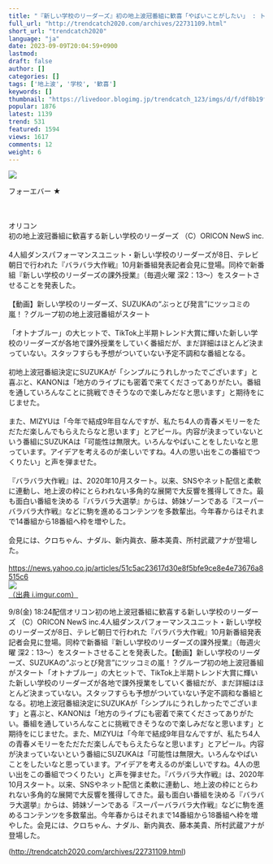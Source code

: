 ```yaml
---
title: "『新しい学校のリーダーズ』初の地上波冠番組に歓喜「やばいことがしたい」 : トレンドキャッチブログ"
full_url: "http://trendcatch2020.com/archives/22731109.html"
short_url: "trendcatch2020"
language: "ja"
date: 2023-09-09T20:04:59+0900
lastmod: 
draft: false
author: []
categories: []
tags: ['地上波', '学校', '歓喜']
keywords: []
thumbnail: "https://livedoor.blogimg.jp/trendcatch_123/imgs/d/f/df8b19f9.jpg"
popular: 1876
latest: 1139
trend: 531
featured: 1594
views: 1617
comments: 12
weight: 6
---
```


![](https://livedoor.blogimg.jp/trendcatch_123/imgs/d/f/df8b19f9.jpg)

<div><p>フォーエバー ★ </p><br> <br> オリコン <br> 初の地上波冠番組に歓喜する新しい学校のリーダーズ （C）ORICON NewS inc. <br> <br> 4人組ダンスパフォーマンスユニット・新しい学校のリーダーズが8日、テレビ朝日で行われた『バラバラ大作戦』10月新番組発表記者会見に登場。同枠で新番組『新しい学校のリーダーズの課外授業』（毎週火曜 深2：13～）をスタートさせることを発表した。 <br> <br> 【動画】新しい学校のリーダーズ、SUZUKAの“ぶっとび発言”にツッコミの嵐！？グループ初の地上波冠番組がスタート <br> <br> 「オトナブルー」の大ヒットで、TikTok上半期トレンド大賞に輝いた新しい学校のリーダーズが各地で課外授業をしていく番組だが、まだ詳細はほとんど決まっていない。スタッフすらも予想がついていない予定不調和な番組となる。 <br> <br> 初地上波冠番組決定にSUZUKAが「シンプルにうれしかったでございます」と喜ぶと、KANONは「地方のライブにも密着で来てくださってありがたい。番組を通していろんなことに挑戦できそうなので楽しみだなと思います」と期待をにじませた。 <br> <br> また、MIZYUは「今年で結成9年目なんですが、私たち4人の青春メモリーをただただ楽しんでもらえたらなと思います」とアピール。内容が決まっていないという番組にSUZUKAは「可能性は無限大。いろんなやばいことをしたいなと思っています。アイデアを考えるのが楽しいですね。4人の思い出をこの番組でつくりたい」と声を弾ませた。 <br> <br> 『バラバラ大作戦』は、2020年10月スタート。以来、SNSやネット配信と柔軟に連動し、地上波の枠にとらわれない多角的な展開で大反響を獲得してきた。最も面白い番組を決める『バラバラ大選挙』からは、姉妹ゾーンである『スーパーバラバラ大作戦』などに駒を進めるコンテンツを多数輩出。今年春からはそれまで14番組から18番組へ枠を増やした。 <br> <br> 会見には、クロちゃん、ナダル、新内眞衣、藤本美貴、所村武蔵アナが登場した。 <br> <br> <a target='_blank' href='https://news.yahoo.co.jp/articles/51c5ac23617d30e8f5bfe9ce8e4e73676a8515c6'>https://news.yahoo.co.jp/articles/51c5ac23617d30e8f5bfe9ce8e4e73676a8515c6</a> <br> <a href='https://i.imgur.com/Qi8pJnn.jpg' target='_blank' class='' id='img_1_1'><img src='https://livedoor.blogimg.jp/trendcatch_123/imgs/e/c/ecf07fef.jpg'><br>（出典 i.imgur.com）<br></a> <p>9/8(金) 18:24配信オリコン初の地上波冠番組に歓喜する新しい学校のリーダーズ （C）ORICON NewS inc.4人組ダンスパフォーマンスユニット・新しい学校のリーダーズが8日、テレビ朝日で行われた『バラバラ大作戦』10月新番組発表記者会見に登場。同枠で新番組『新しい学校のリーダーズの課外授業』（毎週火曜 深2：13～）をスタートさせることを発表した。【動画】新しい学校のリーダーズ、SUZUKAの“ぶっとび発言”にツッコミの嵐！？グループ初の地上波冠番組がスタート「オトナブルー」の大ヒットで、TikTok上半期トレンド大賞に輝いた新しい学校のリーダーズが各地で課外授業をしていく番組だが、まだ詳細はほとんど決まっていない。スタッフすらも予想がついていない予定不調和な番組となる。初地上波冠番組決定にSUZUKAが「シンプルにうれしかったでございます」と喜ぶと、KANONは「地方のライブにも密着で来てくださってありがたい。番組を通していろんなことに挑戦できそうなので楽しみだなと思います」と期待をにじませた。また、MIZYUは「今年で結成9年目なんですが、私たち4人の青春メモリーをただただ楽しんでもらえたらなと思います」とアピール。内容が決まっていないという番組にSUZUKAは「可能性は無限大。いろんなやばいことをしたいなと思っています。アイデアを考えるのが楽しいですね。4人の思い出をこの番組でつくりたい」と声を弾ませた。『バラバラ大作戦』は、2020年10月スタート。以来、SNSやネット配信と柔軟に連動し、地上波の枠にとらわれない多角的な展開で大反響を獲得してきた。最も面白い番組を決める『バラバラ大選挙』からは、姉妹ゾーンである『スーパーバラバラ大作戦』などに駒を進めるコンテンツを多数輩出。今年春からはそれまで14番組から18番組へ枠を増やした。会見には、クロちゃん、ナダル、新内眞衣、藤本美貴、所村武蔵アナが登場した。</p></div>

(http://trendcatch2020.com/archives/22731109.html)
